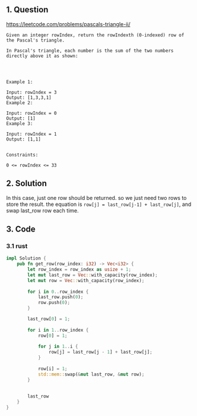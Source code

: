 ## 1. Question
https://leetcode.com/problems/pascals-triangle-ii/

```
Given an integer rowIndex, return the rowIndexth (0-indexed) row of the Pascal's triangle.

In Pascal's triangle, each number is the sum of the two numbers directly above it as shown:


 

Example 1:

Input: rowIndex = 3
Output: [1,3,3,1]
Example 2:

Input: rowIndex = 0
Output: [1]
Example 3:

Input: rowIndex = 1
Output: [1,1]
 

Constraints:

0 <= rowIndex <= 33
```

## 2. Solution
In this case, just one row should be returned. so we just need two rows to store the result. the equation is `row[j] = last_row[j-1] + last_row[j]`, and swap last_row row each time.

## 3. Code
### 3.1 rust
```rust
impl Solution {
    pub fn get_row(row_index: i32) -> Vec<i32> {
        let row_index = row_index as usize + 1;
        let mut last_row = Vec::with_capacity(row_index);
        let mut row = Vec::with_capacity(row_index);
        
        for i in 0..row_index {
            last_row.push(0);
            row.push(0);
        }

        last_row[0] = 1;
        
        for i in 1..row_index {
            row[0] = 1;
            
            for j in 1..i {
                row[j] = last_row[j - 1] + last_row[j];
            }
            
            row[i] = 1;
            std::mem::swap(&mut last_row, &mut row);
        }
        
        
        last_row
    }
}
```
